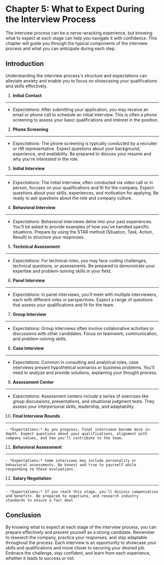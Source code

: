 Chapter 5: What to Expect During the Interview Process
======================================================

The interview process can be a nerve-wracking experience, but knowing what to expect at each stage can help you navigate it with confidence. This chapter will guide you through the typical components of the interview process and what you can anticipate during each step.

Introduction
------------

Understanding the interview process's structure and expectations can alleviate anxiety and enable you to focus on showcasing your qualifications and skills effectively.

1. **Initial Contact**
----------------------

* *Expectations:* After submitting your application, you may receive an email or phone call to schedule an initial interview. This is often a phone screening to assess your basic qualifications and interest in the position.

2. **Phone Screening**
----------------------

* *Expectations:* The phone screening is typically conducted by a recruiter or HR representative. Expect questions about your background, experience, and availability. Be prepared to discuss your resume and why you're interested in the role.

3. **Initial Interview**
------------------------

* *Expectations:* The initial interview, often conducted via video call or in person, focuses on your qualifications and fit for the company. Expect questions about your skills, experiences, and motivation for applying. Be ready to ask questions about the role and company culture.

4. **Behavioral Interview**
---------------------------

* *Expectations:* Behavioral interviews delve into your past experiences. You'll be asked to provide examples of how you've handled specific situations. Prepare by using the STAR method (Situation, Task, Action, Result) to structure your responses.

5. **Technical Assessment**
---------------------------

* *Expectations:* For technical roles, you may face coding challenges, technical questions, or assessments. Be prepared to demonstrate your expertise and problem-solving skills in your field.

6. **Panel Interview**
----------------------

* *Expectations:* In panel interviews, you'll meet with multiple interviewers, each with different roles or perspectives. Expect a range of questions that assess your qualifications and fit for the team.

7. **Group Interview**
----------------------

* *Expectations:* Group interviews often involve collaborative activities or discussions with other candidates. Focus on teamwork, communication, and problem-solving skills.

8. **Case Interview**
---------------------

* *Expectations:* Common in consulting and analytical roles, case interviews present hypothetical scenarios or business problems. You'll need to analyze and provide solutions, explaining your thought process.

9. **Assessment Center**
------------------------

* *Expectations:* Assessment centers include a series of exercises like group discussions, presentations, and situational judgment tests. They assess your interpersonal skills, leadership, and adaptability.

10. **Final Interview Rounds**
------------------------------

    - *Expectations:* As you progress, final interviews become more in-depth. Expect questions about your qualifications, alignment with company values, and how you'll contribute to the team.

11. **Behavioral Assessment**
-----------------------------

    - *Expectations:* Some interviews may include personality or behavioral assessments. Be honest and true to yourself while responding to these evaluations.

12. **Salary Negotiation**
--------------------------

    - *Expectations:* If you reach this stage, you'll discuss compensation and benefits. Be prepared to negotiate, and research industry standards to ensure a fair deal.

Conclusion
----------

By knowing what to expect at each stage of the interview process, you can prepare effectively and present yourself as a strong candidate. Remember to research the company, practice your responses, and stay adaptable throughout the process. Each interview is an opportunity to showcase your skills and qualifications and move closer to securing your desired job. Embrace the challenge, stay confident, and learn from each experience, whether it leads to success or not.
